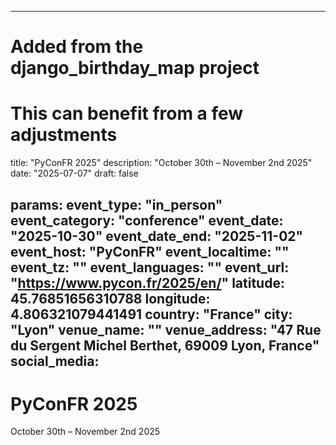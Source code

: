 
---
# Added from the django_birthday_map project
# This can benefit from a few adjustments
title: "PyConFR 2025"
description: "October 30th – November 2nd 2025"
date: "2025-07-07"
draft: false

params:
  event_type: "in_person"
  event_category: "conference"
  event_date: "2025-10-30"
  event_date_end: "2025-11-02"
  event_host: "PyConFR"
  event_localtime: ""
  event_tz: ""
  event_languages: ""
  event_url: "https://www.pycon.fr/2025/en/"
  latitude: 45.76851656310788
  longitude: 4.806321079441491
  country: "France"
  city: "Lyon"
  venue_name: ""
  venue_address: "47 Rue du Sergent Michel Berthet, 69009 Lyon, France"
  social_media:
---

# PyConFR 2025

October 30th – November 2nd 2025

